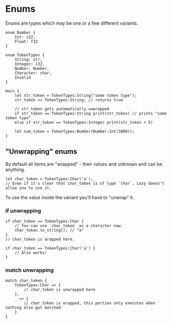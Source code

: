 
# Enums

Enums are types which may be one or a few different variants.

```
enum Number {
    Int: i32,
    Float: f32
}

enum TokenTypes {
    String: str,
    Integer: i32,
    Number: Number,
    Character: char,
    Invalid
}

main {
    let str_token = TokenTypes:String("some token type");
    str_token == TokenTypes:String; // returns true

    // str_token gets automatically unwrapped
    if str_token == TokenTypes:String print(str_token) // prints "some token type"
    else if str_token == TokenTypes:Integer print(str_token + 5)

    let num_token = TokenTypes:Number(Number:Int(3000));
}
```

## "Unwrapping" enums

By default all items are "wrapped" - their values and unknown and can be anything.

```
let char_token = TokenTypes:Char('a'); 
// Even if it's clear that char_token is of type `char`, Lazy doesn't allow you to use it. 
```

To use the value inside the variant you'll have to "unwrap" it.

### if unwrapping

```
if char_token == TokenTypes:Char {
    // You can use `char_token` as a character now.
    char_token.to_string(); // "a"
}
// char_token is wrapped here.

if char_token == TokenTypes:Char('a') {
    // Also works!
}
```

### match unwrapping

```
match char_token {
    TokenTypes:Char => {
        // char_token is unwrapped here
    },
    _ => {
        // char_token is wrapped, this portion only executes when nothing else got matched
    }
}
```